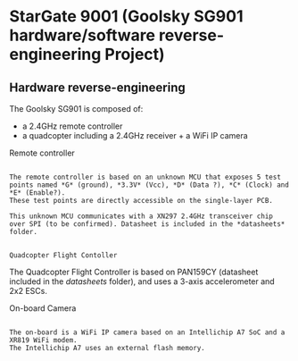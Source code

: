 StarGate 9001 (Goolsky SG901 hardware/software reverse-engineering Project)
===========================================================================

Hardware reverse-engineering
----------------------------

The Goolsky SG901 is composed of:
* a 2.4GHz remote controller
* a quadcopter including a 2.4GHz receiver + a WiFi IP camera

Remote controller
~~~~~~~~~~~~~~~~~

The remote controller is based on an unknown MCU that exposes 5 test points named *G* (ground), *3.3V* (Vcc), *D* (Data ?), *C* (Clock) and *E* (Enable?).
These test points are directly accessible on the single-layer PCB.

This unknown MCU communicates with a XN297 2.4GHz transceiver chip over SPI (to be confirmed). Datasheet is included in the *datasheets* folder.


Quadcopter Flight Contoller
~~~~~~~~~~~~~~~~~~~~~~~~~~~

The Quadcopter Flight Controller is based on PAN159CY (datasheet included in the *datasheets* folder), and uses a 3-axis accelerometer and 2x2 ESCs.


On-board Camera
~~~~~~~~~~~~~~~

The on-board is a WiFi IP camera based on an Intellichip A7 SoC and a XR819 WiFi modem.
The Intellichip A7 uses an external flash memory.


